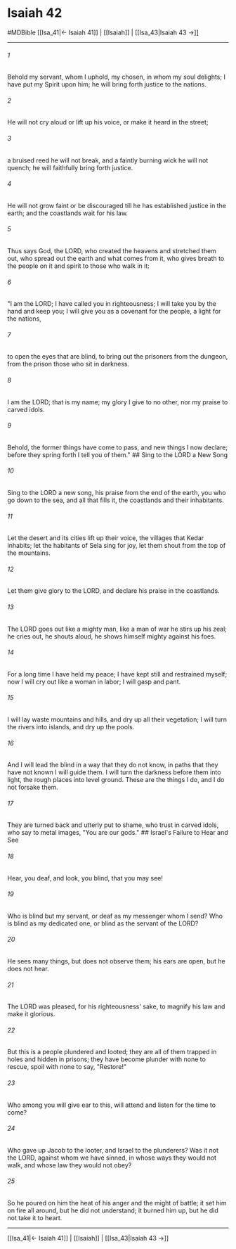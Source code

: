 # Isaiah 42
#MDBible
[[Isa_41|← Isaiah 41]] | [[Isaiah]] | [[Isa_43|Isaiah 43 →]]

***

###### 1 
Behold my servant, whom I uphold, my chosen, in whom my soul delights; I have put my Spirit upon him; he will bring forth justice to the nations. 

###### 2 
He will not cry aloud or lift up his voice, or make it heard in the street; 

###### 3 
a bruised reed he will not break, and a faintly burning wick he will not quench; he will faithfully bring forth justice. 

###### 4 
He will not grow faint or be discouraged till he has established justice in the earth; and the coastlands wait for his law. 

###### 5 
Thus says God, the LORD, who created the heavens and stretched them out, who spread out the earth and what comes from it, who gives breath to the people on it and spirit to those who walk in it: 

###### 6 
"I am the LORD; I have called you in righteousness; I will take you by the hand and keep you; I will give you as a covenant for the people, a light for the nations, 

###### 7 
to open the eyes that are blind, to bring out the prisoners from the dungeon, from the prison those who sit in darkness. 

###### 8 
I am the LORD; that is my name; my glory I give to no other, nor my praise to carved idols. 

###### 9 
Behold, the former things have come to pass, and new things I now declare; before they spring forth I tell you of them." ## Sing to the LORD a New Song 

###### 10 
Sing to the LORD a new song, his praise from the end of the earth, you who go down to the sea, and all that fills it, the coastlands and their inhabitants. 

###### 11 
Let the desert and its cities lift up their voice, the villages that Kedar inhabits; let the habitants of Sela sing for joy, let them shout from the top of the mountains. 

###### 12 
Let them give glory to the LORD, and declare his praise in the coastlands. 

###### 13 
The LORD goes out like a mighty man, like a man of war he stirs up his zeal; he cries out, he shouts aloud, he shows himself mighty against his foes. 

###### 14 
For a long time I have held my peace; I have kept still and restrained myself; now I will cry out like a woman in labor; I will gasp and pant. 

###### 15 
I will lay waste mountains and hills, and dry up all their vegetation; I will turn the rivers into islands, and dry up the pools. 

###### 16 
And I will lead the blind in a way that they do not know, in paths that they have not known I will guide them. I will turn the darkness before them into light, the rough places into level ground. These are the things I do, and I do not forsake them. 

###### 17 
They are turned back and utterly put to shame, who trust in carved idols, who say to metal images, "You are our gods." ## Israel's Failure to Hear and See 

###### 18 
Hear, you deaf, and look, you blind, that you may see! 

###### 19 
Who is blind but my servant, or deaf as my messenger whom I send? Who is blind as my dedicated one, or blind as the servant of the LORD? 

###### 20 
He sees many things, but does not observe them; his ears are open, but he does not hear. 

###### 21 
The LORD was pleased, for his righteousness' sake, to magnify his law and make it glorious. 

###### 22 
But this is a people plundered and looted; they are all of them trapped in holes and hidden in prisons; they have become plunder with none to rescue, spoil with none to say, "Restore!" 

###### 23 
Who among you will give ear to this, will attend and listen for the time to come? 

###### 24 
Who gave up Jacob to the looter, and Israel to the plunderers? Was it not the LORD, against whom we have sinned, in whose ways they would not walk, and whose law they would not obey? 

###### 25 
So he poured on him the heat of his anger and the might of battle; it set him on fire all around, but he did not understand; it burned him up, but he did not take it to heart. 

***

[[Isa_41|← Isaiah 41]] | [[Isaiah]] | [[Isa_43|Isaiah 43 →]]
